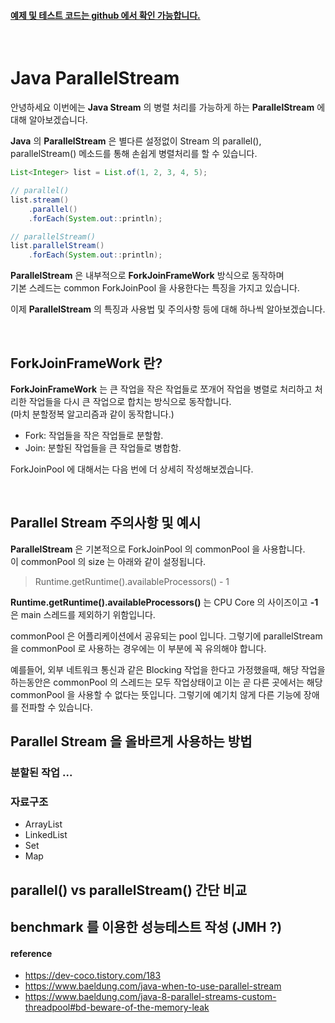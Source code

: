 #### [**예제 및 테스트 코드는 github 에서 확인 가능합니다.**](https://github.com/limwoobin/blog-code-example/tree/master/parallel-stream)

<br />

# __Java ParallelStream__

안녕하세요 이번에는 __Java Stream__ 의 병렬 처리를 가능하게 하는 __ParallelStream__ 에 대해 알아보겠습니다.

__Java__ 의 __ParallelStream__ 은 별다른 설정없이 Stream 의 parallel(), parallelStream() 메소드를 통해 손쉽게 병렬처리를 할 수 있습니다.  

```java
List<Integer> list = List.of(1, 2, 3, 4, 5);

// parallel()
list.stream()
    .parallel()
    .forEach(System.out::println);

// parallelStream()
list.parallelStream()
    .forEach(System.out::println);
```

__ParallelStream__ 은 내부적으로 __ForkJoinFrameWork__ 방식으로 동작하며  
기본 스레드는 common ForkJoinPool 을 사용한다는 특징을 가지고 있습니다.  

이제 __ParallelStream__ 의 특징과 사용법 및 주의사항 등에 대해 하나씩 알아보겠습니다.

<br />

## __ForkJoinFrameWork 란?__

__ForkJoinFrameWork__ 는 큰 작업을 작은 작업들로 쪼개어 작업을 병렬로 처리하고 처리한 작업들을 다시 큰 작업으로 합치는 방식으로 동작합니다.  
(마치 분할정복 알고리즘과 같이 동작합니다.)

- Fork: 작업들을 작은 작업들로 분할함.
- Join: 분할된 작업들을 큰 작업들로 병합함.



ForkJoinPool 에 대해서는 다음 번에 더 상세히 작성해보겠습니다.

<br />

## __Parallel Stream 주의사항 및 예시__

__ParallelStream__ 은 기본적으로 ForkJoinPool 의 commonPool 을 사용합니다.  
이 commonPool 의 size 는 아래와 같이 설정됩니다. 

> Runtime.getRuntime().availableProcessors() - 1

__Runtime.getRuntime().availableProcessors()__ 는 CPU Core 의 사이즈이고 __-1__ 은 main 스레드를 제외하기 위함입니다.

commonPool 은 어플리케이션에서 공유되는 pool 입니다. 그렇기에 parallelStream 을 commonPool 로 사용하는 경우에는 이 부분에 꼭 유의해야 합니다.

예를들어, 외부 네트워크 통신과 같은 Blocking 작업을 한다고 가정했을때, 해당 작업을 하는동안은 commonPool 의 스레드는 모두 작업상태이고 이는 곧 다른 곳에서는 해당 commonPool 을 사용할 수 없다는 뜻입니다. 그렇기에 예기치 않게 다른 기능에 장애를 전파할 수 있습니다.

## Parallel Stream 을 올바르게 사용하는 방법

### 분할된 작업 ...

### 자료구조
- ArrayList
- LinkedList
- Set
- Map

## parallel() vs parallelStream() 간단 비교

## benchmark 를 이용한 성능테스트 작성 (JMH ?)

#### __reference__

- https://dev-coco.tistory.com/183
- https://www.baeldung.com/java-when-to-use-parallel-stream
- https://www.baeldung.com/java-8-parallel-streams-custom-threadpool#bd-beware-of-the-memory-leak